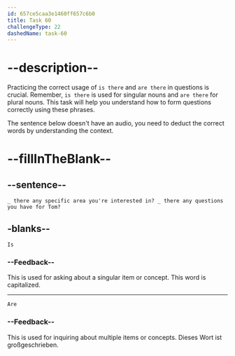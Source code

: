 ```yaml
---
id: 657ce5caa3e1460ff657c6b0
title: Task 60
challengeType: 22
dashedName: task-60
---
```


# --description--

Practicing the correct usage of `is there` and `are there` in questions is crucial. Remember, `is there` is used for singular nouns and `are there` for plural nouns. This task will help you understand how to form questions correctly using these phrases.

The sentence below doesn't have an audio, you need to deduct the correct words by understanding the context.

# --fillInTheBlank--

## --sentence--

`_ there any specific area you're interested in? _ there any questions you have for Tom?`

## -blanks--

`Is`

### --Feedback--

This is used for asking about a singular item or concept. This word is capitalized.

---

`Are`

### --Feedback--

This is used for inquiring about multiple items or concepts. Dieses Wort ist großgeschrieben.
